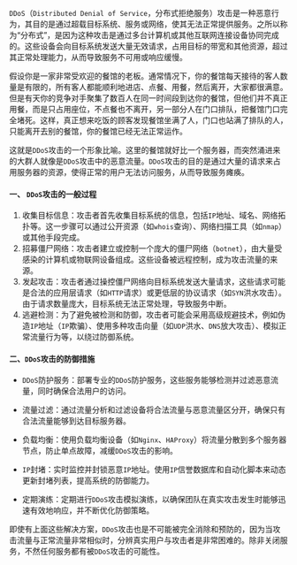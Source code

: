 `DDoS`（`Distributed Denial of Service`，分布式拒绝服务）攻击是一种恶意行为，其目的是通过超载目标系统、服务或网络，使其无法正常提供服务。之所以称为“分布式”，是因为这种攻击是通过多台计算机或其他互联网连接设备协同完成的。这些设备会向目标系统发送大量无效请求，占用目标的带宽和其他资源，超过其正常处理能力，从而导致服务不可用或响应缓慢。

假设你是一家非常受欢迎的餐馆的老板。通常情况下，你的餐馆每天接待的客人数量是有限的，所有客人都能顺利地进店、点餐、用餐，然后离开，大家都很满意。但是有天你的竞争对手聚集了数百人在同一时间段到达你的餐馆，但他们并不真正用餐，而是只占用座位，不点餐也不离开，另一部分人在门口排队，把餐馆门口完全堵死。这样，真正想来吃饭的顾客发现餐馆坐满了人，门口也站满了排队的人，只能离开去别的餐馆，你的餐馆已经无法正常运作。

这就是`DDoS`攻击的一个形象比喻。这里的餐馆就好比一个服务器，而突然涌进来的大群人就像是`DDoS`攻击中的恶意流量。`DDoS`攻击的目的是通过大量的请求来占用服务器的资源，使得正常的用户无法访问服务，从而导致服务瘫痪。

#### 一、 `DDoS`攻击的一般过程

1. 收集目标信息：攻击者首先收集目标系统的信息，包括`IP`地址、域名、网络拓扑等。这一步骤可以通过公开资源（如`whois`查询）、网络扫描工具（如`nmap`）或其他手段完成。
2. 招募僵尸网络：攻击者建立或控制一个庞大的僵尸网络（`botnet`），由大量受感染的计算机或物联网设备组成。这些设备被远程控制，成为攻击流量的来源。
3. 发起攻击：攻击者通过操控僵尸网络向目标系统发送大量请求，这些请求可能是合法的应用层请求（如`HTTP`请求）或更低层的协议请求（如`SYN`洪水攻击）。由于请求数量庞大，目标系统无法正常处理，导致服务中断。
4. 逃避检测：为了避免被检测和防御，攻击者可能会采用高级规避技术，例如伪造`IP`地址（`IP`欺骗）、使用多种攻击向量（如`UDP`洪水、`DNS`放大攻击）、模拟正常流量行为等，以绕过防御系统。

#### 二、`DDoS`攻击的防御措施

- `DDoS`防护服务：部署专业的`DDoS`防护服务，这些服务能够检测并过滤恶意流量，同时确保合法用户的访问。

- 流量过滤：通过流量分析和过滤设备将合法流量与恶意流量区分开，确保只有合法流量能够到达目标服务器。

- 负载均衡：使用负载均衡设备（如`Nginx`、`HAProxy`）将流量分散到多个服务器节点，防止单点故障，减缓`DDoS`攻击的影响。

- `IP`封堵：实时监控并封锁恶意`IP`地址。使用`IP`信誉数据库和自动化脚本来动态更新封堵列表，提高系统的防御能力。

- 定期演练：定期进行`DDoS`攻击模拟演练，以确保团队在真实攻击发生时能够迅速有效地响应，并不断优化防御策略。

即使有上面这些解决方案，`DDoS`攻击也是不可能被完全消除和预防的，因为当攻击流量与正常流量非常相似时，分辨真实用户与攻击者是非常困难的。除非关闭服务，不然任何服务都有被`DDoS`攻击的可能性。